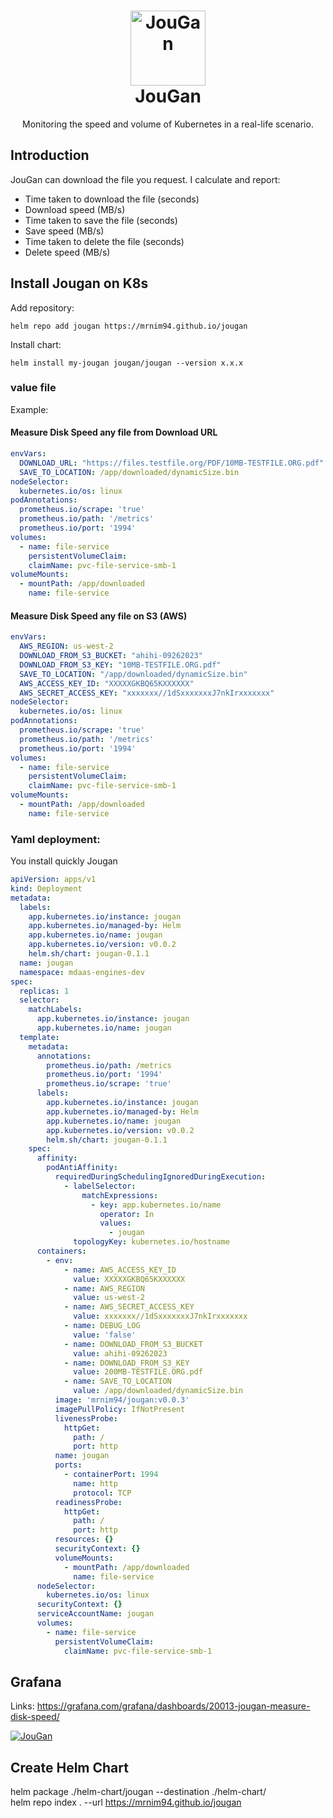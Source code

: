<h1 align="center" style="border-bottom: none">
    <a href="https://nimtechnology.com/2023/07/02/jougan-project/" target="_blank"><img alt="JouGan" width="120px" src="https://cdn131.picsart.com/329673960061211.png"></a><br>JouGan
</h1>

<p align="center">Monitoring the speed and volume of Kubernetes in a real-life scenario.</p>

## Introduction
JouGan can download the file you request. I calculate and report:   
- Time taken to download the file (seconds)
- Download speed (MB/s)
- Time taken to save the file (seconds)
- Save speed (MB/s)
- Time taken to delete the file (seconds)
- Delete speed (MB/s)

## Install Jougan on K8s   

Add repository:   
```shell
helm repo add jougan https://mrnim94.github.io/jougan
```

Install chart:
```shell
helm install my-jougan jougan/jougan --version x.x.x
```

### value file   

Example:   
#### Measure Disk Speed any file from Download URL
```yaml
envVars:
  DOWNLOAD_URL: "https://files.testfile.org/PDF/10MB-TESTFILE.ORG.pdf"
  SAVE_TO_LOCATION: /app/downloaded/dynamicSize.bin
nodeSelector:
  kubernetes.io/os: linux
podAnnotations:
  prometheus.io/scrape: 'true'
  prometheus.io/path: '/metrics'
  prometheus.io/port: '1994'
volumes:
  - name: file-service
    persistentVolumeClaim:
    claimName: pvc-file-service-smb-1
volumeMounts:
  - mountPath: /app/downloaded
    name: file-service
```

#### Measure Disk Speed any file on S3 (AWS)   
```yaml
envVars:
  AWS_REGION: us-west-2
  DOWNLOAD_FROM_S3_BUCKET: "ahihi-09262023"
  DOWNLOAD_FROM_S3_KEY: "10MB-TESTFILE.ORG.pdf"
  SAVE_TO_LOCATION: "/app/downloaded/dynamicSize.bin"
  AWS_ACCESS_KEY_ID: "XXXXXGKBQ65KXXXXXX"
  AWS_SECRET_ACCESS_KEY: "xxxxxxx//1dSxxxxxxxJ7nkIrxxxxxxx"
nodeSelector:
  kubernetes.io/os: linux
podAnnotations:
  prometheus.io/scrape: 'true'
  prometheus.io/path: '/metrics'
  prometheus.io/port: '1994'
volumes:
  - name: file-service
    persistentVolumeClaim:
    claimName: pvc-file-service-smb-1
volumeMounts:
  - mountPath: /app/downloaded
    name: file-service
```

### Yaml deployment:   
You install quickly Jougan

```yaml
apiVersion: apps/v1
kind: Deployment
metadata:
  labels:
    app.kubernetes.io/instance: jougan
    app.kubernetes.io/managed-by: Helm
    app.kubernetes.io/name: jougan
    app.kubernetes.io/version: v0.0.2
    helm.sh/chart: jougan-0.1.1
  name: jougan
  namespace: mdaas-engines-dev
spec:
  replicas: 1
  selector:
    matchLabels:
      app.kubernetes.io/instance: jougan
      app.kubernetes.io/name: jougan
  template:
    metadata:
      annotations:
        prometheus.io/path: /metrics
        prometheus.io/port: '1994'
        prometheus.io/scrape: 'true'
      labels:
        app.kubernetes.io/instance: jougan
        app.kubernetes.io/managed-by: Helm
        app.kubernetes.io/name: jougan
        app.kubernetes.io/version: v0.0.2
        helm.sh/chart: jougan-0.1.1
    spec:
      affinity:
        podAntiAffinity:
          requiredDuringSchedulingIgnoredDuringExecution:
            - labelSelector:
                matchExpressions:
                  - key: app.kubernetes.io/name
                    operator: In
                    values:
                      - jougan
              topologyKey: kubernetes.io/hostname
      containers:
        - env:
            - name: AWS_ACCESS_KEY_ID
              value: XXXXXGKBQ65KXXXXXX
            - name: AWS_REGION
              value: us-west-2
            - name: AWS_SECRET_ACCESS_KEY
              value: xxxxxxx//1dSxxxxxxxJ7nkIrxxxxxxx
            - name: DEBUG_LOG
              value: 'false'
            - name: DOWNLOAD_FROM_S3_BUCKET
              value: ahihi-09262023
            - name: DOWNLOAD_FROM_S3_KEY
              value: 200MB-TESTFILE.ORG.pdf
            - name: SAVE_TO_LOCATION
              value: /app/downloaded/dynamicSize.bin
          image: 'mrnim94/jougan:v0.0.3'
          imagePullPolicy: IfNotPresent
          livenessProbe:
            httpGet:
              path: /
              port: http
          name: jougan
          ports:
            - containerPort: 1994
              name: http
              protocol: TCP
          readinessProbe:
            httpGet:
              path: /
              port: http
          resources: {}
          securityContext: {}
          volumeMounts:
            - mountPath: /app/downloaded
              name: file-service
      nodeSelector:
        kubernetes.io/os: linux
      securityContext: {}
      serviceAccountName: jougan
      volumes:
        - name: file-service
          persistentVolumeClaim:
            claimName: pvc-file-service-smb-1
```
## Grafana

Links: https://grafana.com/grafana/dashboards/20013-jougan-measure-disk-speed/

<a href="https://nimtechnology.com/2023/07/02/jougan-project/" target="_blank"><img alt="JouGan" src="https://grafana.com/api/dashboards/20013/images/15212/image"></a>

## Create Helm Chart
helm package ./helm-chart/jougan --destination ./helm-chart/   
helm repo index . --url https://mrnim94.github.io/jougan   